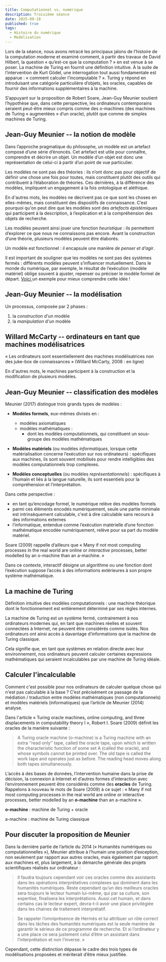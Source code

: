 ```yaml
---
title: Computationnel vs. numérique
description: Troisième séance
date: 2025-09-18
published: true
tags:
  - Histoire du numérique
  - Modélisation
---
```


Lors de la séance, nous avons retracé les principaux jalons de l’histoire de la computation moderne et examiné comment, à partir des travaux de David Hilbert, la question « qu’est-ce que la computation ? » en est venue à se poser. La machine de Turing en fournit une définition intuitive.
À la suite de l’intervention de Kurt Gödel, une interrogation tout aussi fondamentale est apparue : « comment calculer l’incomputable ? ». Turing y répond en introduisant une catégorie particulière d’objets, les oracles, capables de fournir des informations supplémentaires à la machine.

S’appuyant sur la proposition de Robert Soare, Jean-Guy Meunier soutient l’hypothèse que, dans cette perspective, les ordinateurs contemporains seraient peut-être mieux compris comme des o-machines (des machines de Turing « augmentées » d’un oracle), plutôt que comme de simples machines de Turing.

## Jean-Guy Meunier -- la notion de modèle

Dans l’approche pragmatique du philosophe, un modèle est un artefact composé d’une série d’énoncés. Cet artefact est utile pour connaître, comprendre et décrire un objet. Un modèle d’un objet est donc une représentation de celui-ci à partir d’un point de vue particulier.

Les modèles ne sont pas des théories : ils n’ont donc pas pour objectif de définir une chose une fois pour toutes, mais constituent plutôt des outils qui contribuent à l’élaboration de théories. Ces dernières, à la différence des modèles, impliquent un engagement à la fois ontologique et aléthique.

En d'autres mots, les modèles ne décrivent pas ce que sont les choses en elles-mêmes, mais constituent des dispositifs de connaissance. C’est pourquoi qu'on peut dire que les modèles sont des _artefacts épistémiques_ qui participent à la description, à l’explication et à la compréhension des objets de recherche.

Les modèles peuvent ainsi jouer une fonction _heuristique_ : ils permettent d’explorer ce que nous ne connaissons pas encore. Avant la construction d’une théorie, plusieurs modèles peuvent être élaborés.

Un modèle est fonctionnel : il encapsule une manière _de penser et d’agir_.

Il est important de souligner que les modèles ne sont pas des systèmes fermés : différents modèles peuvent s’influencer mutuellement. Dans le monde du numérique, par exemple, le résultat de l’exécution (modèle matériel) oblige souvent à ajuster, repenser ou préciser le modèle formel de départ. [Voici ](https://www.youtube.com/watch?v=FN2RM-CHkuI) un exemple pour mieux comprendre cette idée ! 

## Jean-Guy Meunier -- la modélisation 

Un processus, composée par 2 phases : 

1. la _construction_ d'un modèle
2. la _manipulation_ d'un modèle

## Willard McCarty -- ordinateurs en tant que machines modélisatrices

« Les ordinateurs sont essentiellement des machines modélisatrices non des juke-box de connaissances » (Willard McCarty, 2008 : en ligne)

En d'autres mots, le machines participent à la construction et la modification de plusieurs modèles.

## Jean-Guy Meunier -- classification des modèles 

Meunier (2017) distingue trois grands types de modèles :

- **Modèles formels**, eux-mêmes divisés en :
  - modèles axiomatiques
  - modèles mathématiques : 
    - dont les modèles computationnels, qui constituent un sous-groupe des modèles mathématiques

- **Modèles matériels** (ou modèles _informatiques_, lorsque cette matérialisation concerne l’exécution sur nos ordinateurs) : spécifiques aux machines, ils sont souvent mobilisés pour rendre intelligibles des modèles computationnels trop complexes.

- **Modèles conceptuelles** (ou modèles _représentationnels_) : spécifiques à l’humain et liés à la langue naturelle, ils sont essentiels pour la compréhension et l’interprétation.

Dans cette perspective : 

- en tant qu’encodage formel, le numérique relève des modèles formels
- parmi ces éléments encodés numériquement, seule une partie minimale est intrinsèquement calculable, c'est à dire calculable sans recours à des informations externes
- l’informatique, entendue comme l’exécution matérielle d’une fonction mathématique encodée numériquement, relève pour sa part du modèle matériel.

Soare (2009) rappelle d’ailleurs que « Many if not most computing processes in the real world are online or _interactive_ processes, better modelled by an o-machine than an a-machine. »

Dans ce contexte, interactif désigne un algorithme ou une fonction dont l’exécution suppose l’accès à des informations extérieures à son propre système mathématique.

## La machine de Turing

Définition intuitive des modèles computationnels : une machine théorique dont le fonctionnement est entièrement déterminé par ses règles internes.

La machine de Turing est un système fermé, contrairement à nos ordinateurs modernes qui, en tant que machines réelles et souvent connectées à Internet, ne peuvent être considérés comme isolés. Nos ordinateurs ont ainsi accès à davantage d’informations que la machine de Turing classique.

Cela signifie que, en tant que systèmes en relation directe avec leur environnement, nos ordinateurs peuvent calculer certaines expressions mathématiques qui seraient incalculables par une machine de Turing idéale. 

## Calculer l'incalculable

Comment c'est possible pour nos ordinateurs de calculer quelque chose qui n'est pas calculable à la base ? C’est précisément ce passage de la médiation / traduction entre modèles mathématiques (non computationnels) et modèles matériels (informatiques) que l’article de Meunier (2014) analyse.

Dans l'article « Turing oracle machines, online computing, and three displacements in
computability theory I », Robert I. Soare (2009) définit les oracles de la manière suivante : 

> A Turing oracle machine (o-machine) is a Turing machine with an extra ‘‘read only’’ tape, called the oracle tape, upon which is written the characteristic function of some set A (called the oracle), and whose symbols cannot be printed over. The old tape is called the work tape and operates just as before. The reading head moves along both tapes simultaneously.

L’accès à des bases de données, l’intervention humaine dans la prise de décision, la connexion à Internet et d’autres formes d’interaction avec l’environnement peuvent être considérés comme des **oracles** de Turing. Rappelons à nouveau le mots de Soare (2009) à ce sujet : « Many if not most computing processes in the real world are online or interactive processes, better modelled by an **o-machine** than an a-machine ».

**o-machine** : machine de Turing + oracle

a-machine : machine de Turing classique

## Pour discuter la proposition de Meunier

Dans la dernière partie de l’article du 2014 (« Humanités numériques ou computationnelles »), Meunier attribue à l’humain une position d’exception, non seulement par rapport aux autres oracles, mais également par rapport aux machines et, plus largement, à la démarche générale des projets scientifiques réalisés sur ordinateur :

> Il faudra toujours cependant voir ces oracles comme des assistants dans les opérations interprétatives complexes qui dominent dans les humanités numériques. Reste cependant qu’un des meilleurs oracles sera toujours le lecteur humain lui-même, qui par sa culture, son expertise, finalisera les interprétations. Aussi cet humain, et dans certains cas le lecteur expert, devra-t-il avoir une place privilégiée dans les chaines de traitement interprétatif. 

> Se rappeler l’omniprésence de Hermès et lui attribuer un rôle correct dans les tâches des humanités numériques est la seule manière de garantir le sérieux de ce programme de recherche. Et si l’ordinateur y a une place ce sera justement celui d’être un assistant dans l’interprétation et non l’inverse. »

Cependant, cette distinction dépasse le cadre des trois types de modélisations proposées et mériterait d’être mieux justifiée.